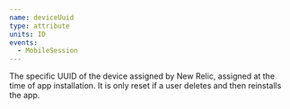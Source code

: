 ```yaml
---
name: deviceUuid
type: attribute
units: ID
events:
  - MobileSession
---
```


The specific UUID of the device assigned by New Relic, assigned at the time of app installation. It is only reset if a user deletes and then reinstalls the app.
